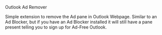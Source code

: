 Outlook Ad Remover

Simple extension to remove the Ad pane in Outlook Webpage. Similar to an Ad Blocker, but if you have an Ad Blocker installed it will still have a pane present telling you to sign up for Ad-Free Outlook.